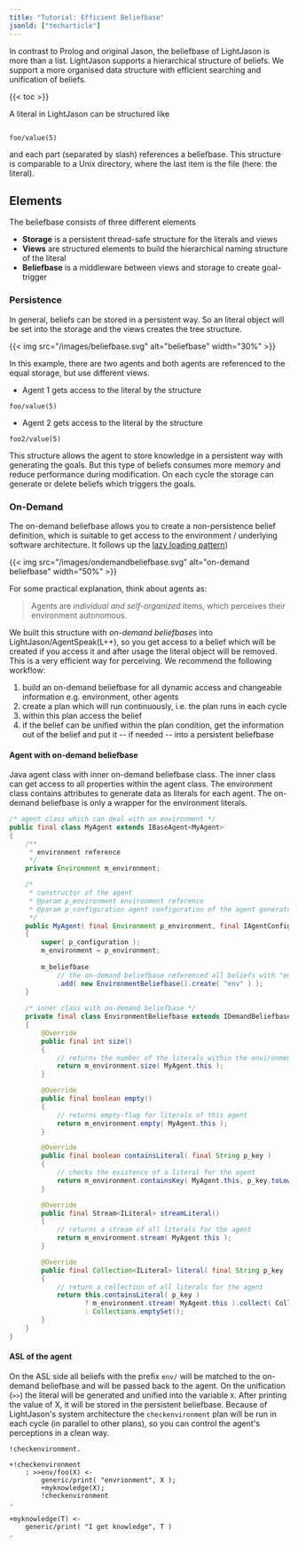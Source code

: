 ```yaml
---
title: "Tutorial: Efficient Beliefbase"
jsonld: ["techarticle"]
---
```


In contrast to Prolog and original Jason, the beliefbase of LightJason is more than a list.
LightJason supports a hierarchical structure of beliefs. 
We support a more organised data structure with efficient searching and unification of beliefs.

{{< toc >}}

A literal in LightJason can be structured like

<pre data-language="AgentSpeak(L++)"><code class="language-agentspeak">
foo/value(5)
</code></pre>

and each part (separated by slash) references a beliefbase. This structure is comparable to a Unix directory, where the last item is the file (here: the literal).

## Elements

The beliefbase consists of three different elements

* __Storage__ is a persistent thread-safe structure for the literals and views
* __Views__ are structured elements to build the hierarchical naming structure of the literal
* __Beliefbase__ is a middleware between views and storage to create goal-trigger

### Persistence

In general, beliefs can be stored in a persistent way. 
So an literal object will be set into the storage and the views creates the tree structure. 

{{< img src="/images/beliefbase.svg" alt="beliefbase" width="30%" >}}

In this example, there are two agents and both agents are referenced to the equal storage, but use different views.

* Agent 1 gets access to the literal by the structure 
<!-- htmlmin:ignore -->
<pre data-language="AgentSpeak(L++)"><code class="language-agentspeak">foo/value(5)
</code></pre>
<!-- htmlmin:ignore -->

* Agent 2 gets access to the literal by the structure 
<!-- htmlmin:ignore -->
<pre data-language="AgentSpeak(L++)"><code class="language-agentspeak">foo2/value(5)
</code></pre>
<!-- htmlmin:ignore -->
 
This structure allows the agent to store knowledge in a persistent way with generating the goals.
But this type of beliefs consumes more memory and reduce performance during modification. On each cycle the storage can generate or delete beliefs which triggers the goals.
 
### On-Demand

The on-demand beliefbase allows you to create a non-persistence belief definition, which is suitable to get access to the environment / underlying software architecture. It follows up the [lazy loading pattern](https://en.wikipedia.org/wiki/Lazy_loading))

{{< img src="/images/ondemandbeliefbase.svg" alt="on-demand beliefbase" width="50%" >}}

For some practical explanation, think about agents as:
 
> Agents are _individual and self-organized_ items, 
> which perceives their environment autonomous.

We built this structure with _on-demand beliefbases_ into LightJason/AgentSpeak(L++), so you get access to a belief which will be created if you access it and after usage the literal object will be removed. This is a very efficient way for perceiving. We recommend the following workflow: 

1. build an on-demand beliefbase for all dynamic access and changeable information e.g. environment, other agents
2. create a plan which will run continuously, i.e. the plan runs in each cycle
3. within this plan access the belief
4. if the belief can be unified within the plan condition, get the information out of the belief and put it -- if needed -- into a persistent beliefbase

#### Agent with on-demand beliefbase

Java agent class with inner on-demand beliefbase class. The inner class can get access to all properties within the agent class. 
The environment class contains attributes to generate data as literals for each agent.
The on-demand beliefbase is only a wrapper for the environment literals.

<!-- htmlmin:ignore -->
```java
/* agent class which can deal with an environment */
public final class MyAgent extends IBaseAgent<MyAgent>
{
    /**
     * environment reference
     */ 
    private Environment m_environment;

    /*
     * constructor of the agent
     * @param p_environment environment reference
     * @param p_configuration agent configuration of the agent generator
     */
    public MyAgent( final Environment p_environment, final IAgentConfiguration<MyAgent> p_configuration )
    {
        super( p_configuration );
        m_environment = p_environment;
        
        m_beliefbase
            // the on-demand beliefbase referenced all beliefs with "env/"
            .add( new EnvironmentBeliefbase().create( "env" ) );
    }
    
    /* inner class with on-demand beliefbase */
    private final class EnvironmentBeliefbase extends IDemandBeliefbase
    {
        @Override
        public final int size()
        {
            // returns the number of the literals within the environment for the agent
            return m_environment.size( MyAgent.this );
        }

        @Override
        public final boolean empty()
        {
            // returns empty-flag for literals of this agent
            return m_environment.empty( MyAgent.this );
        }

        @Override
        public final boolean containsLiteral( final String p_key )
        {
            // checks the existence of a literal for the agent
            return m_environment.containsKey( MyAgent.this, p_key.toLowerCase() );
        }

        @Override
        public final Stream<ILiteral> streamLiteral()
        {
            // returns a stream of all literals for the agent
            return m_environment.stream( MyAgent.this );
        }

        @Override
        public final Collection<ILiteral> literal( final String p_key )
        {
            // return a collection of all literals for the agent
            return this.containsLiteral( p_key )
                   ? m_environment.stream( MyAgent.this ).collect( Collectors.toSet() )
                   : Collections.emptySet();
        }
    }
}
```
<!-- htmlmin:ignore -->


#### ASL of the agent

On the ASL side all beliefs with the prefix ```env/``` will be matched to the on-demand beliefbase and will be passed back to the agent.
On the unification (```>>```) the literal will be generated and unified into the variable ```X```. After printing the value of X, it will be stored in the persistent beliefbase.
Because of LightJason's system architecture the ```checkenvironment``` plan will be run in each cycle (in parallel to other plans), so you can control the agent's perceptions in a clean way.

<!-- htmlmin:ignore -->
<pre data-language="AgentSpeak(L++)"><code class="language-agentspeak">!checkenvironment.

+!checkenvironment
    : >>env/foo(X) <-
        generic/print( "envrionment", X );
        +myknowledge(X);
        !checkenvironment
.        

+myknowledge(T) <-
    generic/print( "I get knowledge", T )
.    
</code></pre>
<!-- htmlmin:ignore -->
